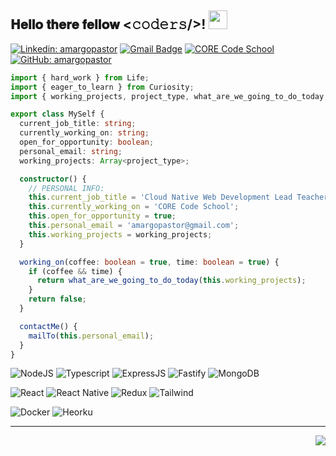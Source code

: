 <!-- Language and tools badge-->
<h2> 𝐇𝐞𝐥𝐥𝐨 𝐭𝐡𝐞𝐫𝐞 𝐟𝐞𝐥𝐥𝐨𝐰 <𝚌𝚘𝚍𝚎𝚛𝚜/>! <img src="https://raw.githubusercontent.com/MartinHeinz/MartinHeinz/master/wave.gif" width="30px"></h2>

[![Linkedin: amargopastor](https://img.shields.io/badge/-amargopastor-blue?style=flat-square&logo=Linkedin&logoColor=white&link=https://www.linkedin.com/in/amargopastor/)](https://www.linkedin.com/in/amargopastor/)
[![Gmail Badge](https://img.shields.io/badge/-amargopastor@gmail.com-c14438?style=flat-square&logo=Gmail&logoColor=white&link=mailto:amargopastor@gmail.com)](mailto:amargopastor@gmail.com)
[![CORE Code School](https://img.shields.io/badge/-%F0%9F%8D%8A%20CORE%20Code%20School-orange)](https://www.corecode.school/)
[![GitHub: amargopastor](https://img.shields.io/github/followers/amargopastor?label=follow&style=social)](https://github.com/amargopastor)

```ts
import { hard_work } from Life;
import { eager_to_learn } from Curiosity;
import { working_projects, project_type, what_are_we_going_to_do_today, } from './projects';

export class MySelf {
  current_job_title: string;
  currently_working_on: string;
  open_for_opportunity: boolean;
  personal_email: string;
  working_projects: Array<project_type>;

  constructor() {
    // PERSONAL INFO:
    this.current_job_title = 'Cloud Native Web Development Lead Teacher';
    this.currently_working_on = 'CORE Code School';
    this.open_for_opportunity = true;
    this.personal_email = 'amargopastor@gmail.com';
    this.working_projects = working_projects;
  }

  working_on(coffee: boolean = true, time: boolean = true) {
    if (coffee && time) {
      return what_are_we_going_to_do_today(this.working_projects);
    }
    return false;
  }

  contactMe() {
    mailTo(this.personal_email);
  }
}
```

<p>
   <img src="https://img.shields.io/badge/Node.js-43853D?style=for-the-badge&logo=node.js&logoColor=white" alt="NodeJS" />
  <img src="https://img.shields.io/badge/TypeScript-007ACC?style=for-the-badge&logo=typescript&logoColor=white" alt="Typescript" />
  <img src="https://img.shields.io/badge/Express.js-404D59?style=for-the-badge" alt="ExpressJS" />
  <img src="https://img.shields.io/badge/fastify-%23000000.svg?style=for-the-badge&logo=fastify&logoColor=white" alt="Fastify" />
  <img src="https://img.shields.io/badge/MongoDB-4EA94B?style=for-the-badge&logo=mongodb&logoColor=white" alt="MongoDB" />
</p>
<p>
  <img src="https://img.shields.io/badge/React-20232A?style=for-the-badge&logo=react&logoColor=61DAFB" alt="React" />
  <img src="https://img.shields.io/badge/React_Native-20232A?style=for-the-badge&logo=react&logoColor=61DAFB" alt="React Native" />
  <img src="https://img.shields.io/badge/Redux-593D88?style=for-the-badge&logo=redux&logoColor=white" alt="Redux" />
  <img src="https://img.shields.io/badge/Tailwind_CSS-38B2AC?style=for-the-badge&logo=tailwind-css&logoColor=white" alt="Tailwind" />
</p>
<p>
  <img src="https://img.shields.io/badge/docker%20-%230db7ed.svg?&amp;style=for-the-badge&amp;logo=docker&amp;logoColor=white" alt="Docker" />
  <img src="https://img.shields.io/badge/heroku%20-%23430098.svg?&amp;style=for-the-badge&amp;logo=heroku&amp;logoColor=white" alt="Heorku" />
</p>


<!--Footer-->
<hr>
<img align="right" src="https://img.shields.io/badge/Made%20with-Markdown-1f425f.svg?style=for-the-badge">

<!--
**amargopastor/amargopastor** is a ✨ _special_ ✨ repository because its `README.md` (this file) appears on your GitHub profile.

![NodeJS](https://img.shields.io/badge/node.js-6DA55F?style=for-the-badge&logo=node.js&logoColor=white)
![TypeScript](https://img.shields.io/badge/typescript-%23007ACC.svg?style=for-the-badge&logo=typescript&logoColor=white)
![Express.js](https://img.shields.io/badge/express.js-%23404d59.svg?style=for-the-badge&logo=express&logoColor=%2361DAFB)
![Fastify](https://img.shields.io/badge/fastify-%23000000.svg?style=for-the-badge&logo=fastify&logoColor=white)
![MongoDB](https://img.shields.io/badge/MongoDB-%234ea94b.svg?style=for-the-badge&logo=mongodb&logoColor=white)
![React](https://img.shields.io/badge/react-%2320232a.svg?style=for-the-badge&logo=react&logoColor=%2361DAFB)
![React Native](https://img.shields.io/badge/react_native-%2320232a.svg?style=for-the-badge&logo=react&logoColor=%2361DAFB)
![Redux](https://img.shields.io/badge/redux-%23593d88.svg?style=for-the-badge&logo=redux&logoColor=white)
![TailwindCSS](https://img.shields.io/badge/tailwindcss-%2338B2AC.svg?style=for-the-badge&logo=tailwind-css&logoColor=white)
![Docker](https://img.shields.io/badge/docker-%230db7ed.svg?style=for-the-badge&logo=docker&logoColor=white)
![Heroku](https://img.shields.io/badge/heroku-%23430098.svg?style=for-the-badge&logo=heroku&logoColor=white)

<div>
  <img align="center" src="https://github-readme-stats.vercel.app/api?username=amargopastor&show_icons=true&include_all_commits=true&theme=blue-white&count_private=true" alt="github stats">
</div>

<img align='right' src='https://user-images.githubusercontent.com/5713670/87202985-820dcb80-c2b6-11ea-9f56-7ec461c497c3.gif' width='200"'>

Here are some ideas to get you started:

- 🔭 I’m currently working on ...
- 🌱 I’m currently learning ...
- 👯 I’m looking to collaborate on ...
- 🤔 I’m looking for help with ...
- 💬 Ask me about ...
- 📫 How to reach me: ...
- 😄 Pronouns: ...
- ⚡ Fun fact: ...
-->
